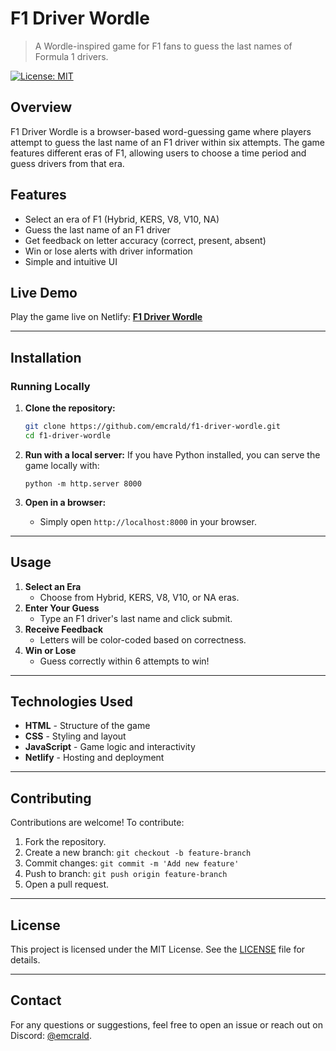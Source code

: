 # F1 Driver Wordle

> A Wordle-inspired game for F1 fans to guess the last names of Formula 1 drivers.

[![License: MIT](https://img.shields.io/badge/License-MIT-yellow.svg)](https://opensource.org/licenses/MIT)

## Overview

F1 Driver Wordle is a browser-based word-guessing game where players attempt to guess the last name of an F1 driver within six attempts. The game features different eras of F1, allowing users to choose a time period and guess drivers from that era.

## Features

- Select an era of F1 (Hybrid, KERS, V8, V10, NA)
- Guess the last name of an F1 driver
- Get feedback on letter accuracy (correct, present, absent)
- Win or lose alerts with driver information
- Simple and intuitive UI

## Live Demo

Play the game live on Netlify: [**F1 Driver Wordle**](https://f1.emcrald.me)

---

## Installation

### Running Locally

1. **Clone the repository:**
   ```sh
   git clone https://github.com/emcrald/f1-driver-wordle.git
   cd f1-driver-wordle
   ```

2. **Run with a local server:**
   If you have Python installed, you can serve the game locally with:
   ```
   python -m http.server 8000
   ```
4. **Open in a browser:**
   - Simply open `http://localhost:8000` in your browser.

---

## Usage

1. **Select an Era**
   - Choose from Hybrid, KERS, V8, V10, or NA eras.
2. **Enter Your Guess**
   - Type an F1 driver's last name and click submit.
3. **Receive Feedback**
   - Letters will be color-coded based on correctness.
4. **Win or Lose**
   - Guess correctly within 6 attempts to win!

---

## Technologies Used

- **HTML** - Structure of the game
- **CSS** - Styling and layout
- **JavaScript** - Game logic and interactivity
- **Netlify** - Hosting and deployment

---

## Contributing

Contributions are welcome! To contribute:
1. Fork the repository.
2. Create a new branch: `git checkout -b feature-branch`
3. Commit changes: `git commit -m 'Add new feature'`
4. Push to branch: `git push origin feature-branch`
5. Open a pull request.

---

## License

This project is licensed under the MIT License. See the [LICENSE](LICENSE) file for details.

---

## Contact

For any questions or suggestions, feel free to open an issue or reach out on Discord: [@emcrald](https://discord.gg/Gj8xWwg38U).

